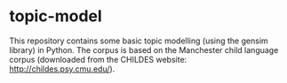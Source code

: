 # topic-model
This repository contains some basic topic modelling (using the gensim library) in Python.
The corpus is based on the Manchester child language corpus (downloaded from the CHILDES website: http://childes.psy.cmu.edu/).
